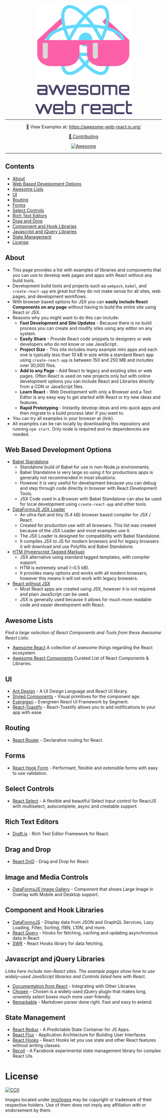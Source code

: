 <p align="center">
	<img width="312" height="350" src="img/awesome-web-react.svg" alt="Awesome Web React">
</p>

<hr>

<p align="center">
	🚀 View Examples at: <a href="https://awesome-web-react.js.org/">https://awesome-web-react.js.org/</a>
</p>
<p align="center">
    <a href="CONTRIBUTING.md">🤝 Contributing</a>
</p>
<p align="center">
    <a href="https://awesome.re"><img alt="Awesome" src="https://awesome.re/badge.svg"></a>
</p>

<hr>

## Contents

- [About](#about)
- [Web Based Development Options](#web-based-development-options)
- [Awesome Lists](#awesome-lists)
- [UI](#ui)
- [Routing](#routing)
- [Forms](#forms)
- [Select Controls](#select-controls)
- [Rich Text Editors](#rich-text-editors)
- [Drag and Drop](#drag-and-drop)
- [Component and Hook Libraries](#component-and-hook-libraries)
- [Javascript and jQuery Libraries](#javascript-and-jquery-libraries)
- [State Management](#state-management)
- [License](#license)

## About

- This page provides a list with examples of libraries and components that you can use to develop web pages and apps with React without any build tools.
- Development build tools and projects such as `webpack`, `babel`, and `create-react-app` are great but they do not make sense for all sites, web pages, and development workflows.
- With browser based options for JSX you can **easily include React Components on any page** without having to build the entire site using React or JSX.
- Reasons why you might want to do this can include:
  - **Fast Development and Site Updates** - Because there is no build process you can create and modify sites using any editor on any system.
  - **Easily Share** - Provide React code snippets to designers or web developers who do not know or use JavaScript.
  - **Project Size** - This site includes many example mini apps and each one is typically less than 10 kB in size while a standard React app using `create-react-app`  is between 150 and 250 MB and includes over 30,000 files.
  - **Add to any Page** - Add React to legacy and existing sites or web pages. Often React is used on new projects only but with online development options you can include React and Libraries directly from a CDN or JavaScript files.
  - **Learn React** - Web Development with only a Browser and a Text Editor is any easy way to get started with React or try new ideas and features.
  - **Rapid Prototyping** - Instantly develop ideas and into quick apps and then migrate to a build process later if you want to.
- You can try all examples in your browser at {link}.
- All examples can be ran locally by downloading this repository and running `npm start`. Only node is required and no dependencies are needed.

## Web Based Development Options

- [Babel Standalone](https://github.com/babel/babel/tree/master/packages/babel-standalone)
  - Standalone build of Babel for use in non-Node.js environments.
  - Babel Standalone is very large so using it for productions apps is generally not recommended in most situations.
  - However it is very useful for development because you can debug and step through code directly in browser with React Development Tools.
  - JSX Code used in a Browser with Babel Standalone can also be used for local development using `create-react-app` and other tools.
- [DataFormsJS JSX Loader](https://github.com/dataformsjs/dataformsjs/blob/master/docs/jsx-loader.md)
  - An ultra-fast and tiny (5.4 kB) browser based compiler for JSX / React.
  - Created for production use with all browsers. This list was created because of the JSX Loader and most examples use it.
  - The JSX Loader is designed for compatibility with Babel Standalone.
  - It compiles JSX to JS for modern browsers and for legacy browsers it will download and use Polyfills and Babel Standalone.
- [HTM (Hyperscript Tagged Markup)](https://github.com/developit/htm)
  - JSX alternative using standard tagged templates, with compiler support.
  - HTM is extremely small (~0.5 kB).
  - It provides many options and works with all modern browsers; however this means it will not work with legacy browsers.
- [React without JSX](https://reactjs.org/docs/react-without-jsx.html)
  - Most React apps are created using JSX, however it is not required and plain JavaScript can be used.
  - JSX is generally used because it allows for much more readable code and easier development with React.

## Awesome Lists

_Find a large selection of React Components and Tools from these Awesome React Lists:_

- [Awesome React](https://github.com/enaqx/awesome-react) A collection of awesome things regarding the React ecosystem.
- [Awesome React Components](https://github.com/brillout/awesome-react-components) Curated List of React Components & Libraries.

## UI

- [Ant Design](https://github.com/ant-design/ant-design) - A UI Design Language and React UI library.
- [Styled Components](https://github.com/styled-components/styled-components) - Visual primitives for the component age.
- [Evergreen](https://github.com/segmentio/evergreen) - Evergreen React UI Framework by Segment.
- [React-Toastify](https://github.com/fkhadra/react-toastify) - React-Toastify allows you to add notifications to your app with ease.

## Routing

- [React Router](https://github.com/ReactTraining/react-router) - Declarative routing for React.

## Forms

- [React Hook Form](https://github.com/react-hook-form/react-hook-form) - Performant, flexible and extensible forms with easy to use validation.

## Select Controls

- [React Select](https://github.com/jedwatson/react-select) - A flexible and beautiful Select Input control for ReactJS with multiselect, autocomplete, async and creatable support.

## Rich Text Editors

- [Draft.js](https://github.com/facebook/draft-js) - Rich Text Editor Framework for React.

## Drag and Drop

- [React DnD](https://github.com/react-dnd/react-dnd) - Drag and Drop for React

## Image and Media Controls

- [DataFormsJS Image Gallery](https://www.dataformsjs.com/examples/image-gallery-react.htm) - Component <ImageGallery> that shows Large Image in Overlay with Mobile and Desktop support.

## Component and Hook Libraries

- [DataFormsJS](https://github.com/dataformsjs/dataformsjs) - Display data from JSON and GraphQL Services, Lazy Loading, Filter, Sorting, I18N, L10N, and more.
- [React Query](https://github.com/tannerlinsley/react-query) - Hooks for fetching, caching and updating asynchronous data in React
- [SWR](https://github.com/vercel/swr) - React Hooks library for data fetching.

## Javascript and jQuery Libraries

_Links here include non-React sites. The example pages show how to use widely-used JavaScript libraries and Controls listed here with React._

- [Documentation from React](https://reactjs.org/docs/integrating-with-other-libraries.html) - Integrating with Other Libraries
- [Chosen](https://github.com/harvesthq/chosen) - Chosen is a widely used jQuery plugin that makes long, unwieldy select boxes much more user-friendly.
- [Remarkable](https://github.com/jonschlinkert/remarkable) - Markdown parser done right. Fast and easy to extend.

## State Management

- [React Redux](https://github.com/reduxjs/react-redux) - A Predictable State Container for JS Apps.
- [React Flux](https://github.com/facebook/flux) - Application Architecture for Building User Interfaces.
- [React Hooks](https://reactjs.org/docs/hooks-reference.html) - React Hooks let you use state and other React features without writing classes.
- [Recoil](https://github.com/facebookexperimental/Recoil) - A Facebook experimental state management library for complex React UIs.

# License

[![CC0](https://licensebuttons.net/p/zero/1.0/88x31.png)](https://creativecommons.org/publicdomain/zero/1.0/)

Images located under [img/logos](img/logos) may be copyright or trademark of their respective holders. Use of them does not imply any affiliation with or endorsement by them.

